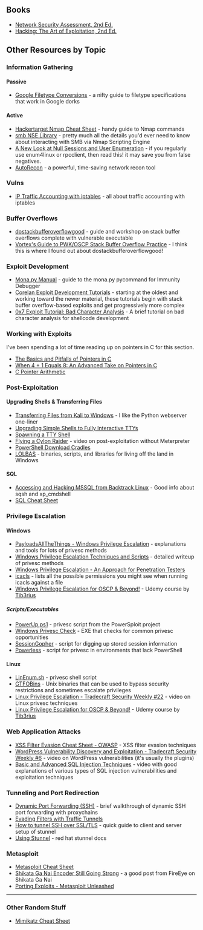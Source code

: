 
## Books
- [Network Security Assessment, 2nd Ed.](http://shop.oreilly.com/product/9780596510305.do)
- [Hacking: The Art of Exploitation, 2nd Ed.](https://nostarch.com/hacking2.htm)

## Other Resources by Topic

### Information Gathering
#### Passive
- [Google Filetype Conversions](http://www.googleguide.com/file_type.html) - a nifty guide to filetype specifications that work in Google dorks

#### Active
- [Hackertarget Nmap Cheat Sheet](https://hackertarget.com/nmap-cheatsheet-a-quick-reference-guide/) - handy guide to Nmap commands
- [smb NSE Library](https://nmap.org/nsedoc/lib/smb.html#script-args) - pretty much all the details you'd ever need to know about interacting with SMB via Nmap Scripting Engine
- [A New Look at Null Sessions and User Enumeration](https://sensepost.com/blog/2018/a-new-look-at-null-sessions-and-user-enumeration/) - if you regularly use enum4linux or rpcclient, then read this! it may save you from false negatives.
- [AutoRecon](https://github.com/Tib3rius/AutoRecon) - a powerful, time-saving network recon tool 


### Vulns
- [IP Traffic Accounting with iptables](https://www.cyberciti.biz/faq/linux-configuring-ip-traffic-accounting/) - all about traffic accounting with iptables

### Buffer Overflows
- [dostackbufferoverflowgood](https://github.com/justinsteven/dostackbufferoverflowgood) - guide and workshop on stack buffer overflows complete with vulnerable executable
- [Vortex's Guide to PWK/OSCP Stack Buffer Overflow Practice](https://www.vortex.id.au/2017/05/pwkoscp-stack-buffer-overflow-practice/) - I think this is where I found out about dostackbufferoverflowgood!

### Exploit Development
- [Mona.py Manual](https://www.corelan.be/index.php/2011/07/14/mona-py-the-manual/) - guide to the mona.py pycommand for Immunity Debugger
- [Corelan Exploit Development Tutorials](https://www.corelan.be/index.php/category/security/exploit-writing-tutorials/page/4/) - starting at the oldest and working toward the newer material, these tutorials begin with stack buffer overflow-based exploits and get progressively more complex
- [0x7 Exploit Tutorial: Bad Character Analysis](http://www.primalsecurity.net/0x7-exploit-tutorial-bad-character-analysis/) - A brief tutorial on bad character analysis for shellcode development

### Working with Exploits
I've been spending a lot of time reading up on pointers in C for this section.
- [The Basics and Pitfalls of Pointers in C](https://hackaday.com/2018/04/04/the-basics-and-pitfalls-of-pointers-in-c/)
- [When 4 + 1 Equals 8: An Advanced Take on Pointers in C](https://hackaday.com/2018/04/19/when-4-1-equals-8-an-advanced-take-on-pointers-in-c/)
- [C Pointer Arithmetic](https://www.tutorialspoint.com/cprogramming/c_pointer_arithmetic.htm)

### Post-Exploitation
#### Upgrading Shells & Transferring Files
- [Transferring Files from Kali to Windows](https://blog.ropnop.com/transferring-files-from-kali-to-windows/) - I like the Python webserver one-liner
- [Upgrading Simple Shells to Fully Interactive TTYs](https://blog.ropnop.com/upgrading-simple-shells-to-fully-interactive-ttys/)
- [Spawning a TTY Shell](https://netsec.ws/?p=337)
- [Flying a Cylon Raider](https://blog.cobaltstrike.com/2015/11/18/flying-a-cylon-raider/) - video on post-exploitation without Meterpreter
- [PowerShell Download Cradles](https://gist.github.com/HarmJ0y/bb48307ffa663256e239)
- [LOLBAS](https://lolbas-project.github.io/) - binaries, scripts, and libraries for living off the land in Windows

#### SQL
- [Accessing and Hacking MSSQL from Backtrack Linux](https://www.adampalmer.me/iodigitalsec/2013/08/10/accessing-and-hacking-mssql-from-backtrack-linux/) - Good info about sqsh and xp_cmdshell
- [SQL Cheat Sheet](http://www.sqltutorial.org/sql-cheat-sheet/)

### Privilege Escalation
#### Windows
- [PayloadsAllTheThings - Windows Privilege Escalation](https://github.com/swisskyrepo/PayloadsAllTheThings/blob/master/Methodology%20and%20Resources/Windows%20-%20Privilege%20Escalation.md) - explanations and tools for lots of privesc methods
- [Windows Privilege Escalation Techniques and Scripts](https://github.com/frizb/Windows-Privilege-Escalation) - detailed writeup of privesc methods
- [Windows Privilege Escalation - An Approach for Penetration Testers](https://sec-consult.com/en/blog/2019/04/windows-privilege-escalation-an-approach-for-penetration-testers/)
- [icacls](https://docs.microsoft.com/en-us/windows-server/administration/windows-commands/icacls#remarks) - lists all the possible permissions you might see when running icacls against a file
- [Windows Privilege Escalation for OSCP & Beyond!](https://www.udemy.com/course/windows-privilege-escalation/) -  Udemy course by [Tib3rius](https://twitter.com/TibSec)

##### Scripts/Executables
- [PowerUp.ps1](https://github.com/PowerShellMafia/PowerSploit/blob/master/Privesc/PowerUp.ps1) - privesc script from the PowerSploit project
- [Windows Privesc Check](https://github.com/pentestmonkey/windows-privesc-check) - EXE that checks for common privesc opportunities
- [SessionGopher](https://github.com/Arvanaghi/SessionGopher) - script for digging up stored session information
- [Powerless](https://github.com/M4ximuss/Powerless) - script for privesc in environments that lack PowerShell

#### Linux
- [LinEnum.sh](https://github.com/rebootuser/LinEnum) - privesc shell script
- [GTFOBins](https://gtfobins.github.io/) - Unix binaries that can be used to bypass security restrictions and sometimes escalate privileges
- [Linux Privilege Escalation - Tradecraft Security Weekly #22](https://www.youtube.com/watch?v=oYHAi0cgur4) - video on Linux privesc techniques
- [Linux Privilege Escalation for OSCP & Beyond!](https://www.udemy.com/share/101YYoA0QdcVZVQHQ=/) - Udemy course by [Tib3rius](https://twitter.com/TibSec)

### Web Application Attacks
- [XSS Filter Evasion Cheat Sheet - OWASP](https://www.owasp.org/index.php/XSS_Filter_Evasion_Cheat_Sheet) - XSS filter evasion techniques
- [WordPress Vulnerability Discovery and Exploitation - Tradecraft Security Weekly #6](https://www.youtube.com/watch?v=yUIml8H1flI) - video on WordPress vulnerabilities (it's usually the plugins)
- [Basic and Advanced SQL Injection Techniques](https://youtu.be/clU9ce3erVs) - video with good explanations of various types of SQL injection vulnerabilities and exploitation techniques
### Tunneling and Port Redirection
- [Dynamic Port Forwarding (SSH)](https://netsec.ws/?p=278) - brief walkthrough of dynamic SSH port forwarding with proxychains
- [Evading Filters with Traffic Tunnels](https://implicitdeny.org/2016/08/evading-filters-traffic-tunnels/)
- [How to tunnel SSH over SSL/TLS](https://gist.github.com/bwann/82ed679e94972666808d97587d276677)  - quick guide to client and server setup of stunnel
- [Using Stunnel](https://access.redhat.com/documentation/en-us/red_hat_enterprise_linux/7/html/security_guide/sec-using_stunnel) - red hat stunnel docs

### Metasploit
- [Metasploit Cheat Sheet](https://www.sans.org/security-resources/sec560/misc_tools_sheet_v1.pdf)
- [Shikata Ga Nai Encoder Still Going Strong](https://www.fireeye.com/blog/threat-research/2019/10/shikata-ga-nai-encoder-still-going-strong.html) - a good post from FireEye on Shikata Ga Nai
- [Porting Exploits - Metasploit Unleashed](https://www.offensive-security.com/metasploit-unleashed/porting-exploits/)

---
### Other Random Stuff
- [Mimikatz Cheat Sheet](https://github.com/swisskyrepo/PayloadsAllTheThings/blob/master/Methodology%20and%20Resources/Windows%20-%20Mimikatz.md)
